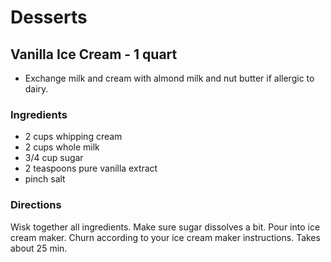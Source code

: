 # Desserts

## Vanilla Ice Cream - 1 quart

* Exchange milk and cream with almond milk and nut butter if allergic to dairy.

### Ingredients

* 2 cups whipping cream
* 2 cups whole milk
* 3/4 cup sugar
* 2 teaspoons pure vanilla extract
* pinch salt

### Directions

Wisk together all ingredients. Make sure sugar dissolves a bit. Pour into ice cream maker. Churn according to your ice cream maker instructions. Takes about 25 min.
